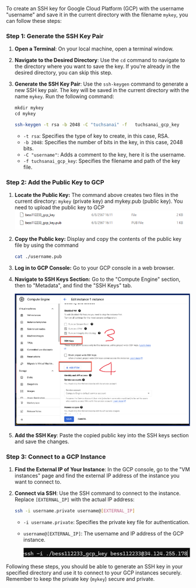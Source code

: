 To create an SSH key for Google Cloud Platform (GCP) with the username "username" and save it in the current directory with the filename `mykey`, you can follow these steps:

### Step 1: Generate the SSH Key Pair

1. **Open a Terminal**: On your local machine, open a terminal window.

2. **Navigate to the Desired Directory**: Use the `cd` command to navigate to the directory where you want to save the key. If you're already in the desired directory, you can skip this step.

3. **Generate the SSH Key Pair**: Use the `ssh-keygen` command to generate a new SSH key pair. The key will be saved in the current directory with the name `mykey`. Run the following command:

   ```
   mkdir mykey
   cd mykey
   ```

   ```bash
   ssh-keygen -t rsa -b 2048 -C "tuchsanai" -f   tuchsanai_gcp_key
   ```

   - `-t rsa`: Specifies the type of key to create, in this case, RSA.
   - `-b 2048`: Specifies the number of bits in the key, in this case, 2048 bits.
   - `-C "username"`: Adds a comment to the key, here it is the username.
   - `-f tuchsanai_gcp_key`: Specifies the filename and path of the key file. 



### Step 2: Add the Public Key to GCP
   1. **Locate the Public Key:** The command above creates two files in the current directory: `mykey` (private key) and mykey.pub (public key). You need to upload the public key to GCP
      ![IMG](./../../images/2.PNG)
   2. **Copy the Public key:** Display and copy the contents of the public key file by using the command
      ```bash
      cat ./username.pub
      ```

   3. **Log in to GCP Console:** Go to your GCP console in a web browser.

   4. **Navigate to SSH Keys Section:** Go to the "Compute Engine" section, then to "Metadata", and find the "SSH Keys" tab.

      ![IMG](./../../images/0.PNG)

   5. **Add the SSH Key**: Paste the copied public key into the SSH keys section and save the changes.

### Step 3: Connect to a GCP Instance

1. **Find the External IP of Your Instance**: In the GCP console, go to the "VM instances" page and find the external IP address of the instance you want to connect to.

2. **Connect via SSH**: Use the SSH command to connect to the instance. Replace `[EXTERNAL_IP]` with the actual IP address:

   ```bash
   ssh -i username.private username@[EXTERNAL_IP]
   ```

   - `-i username.private`: Specifies the private key file for authentication.
   - `username@[EXTERNAL_IP]`: The username and IP address of the GCP instance.
   
      ![IMG](./../../images/1.PNG)

Following these steps, you should be able to generate an SSH key in your specified directory and use it to connect to your GCP instances securely. Remember to keep the private key (`mykey`) secure and private.